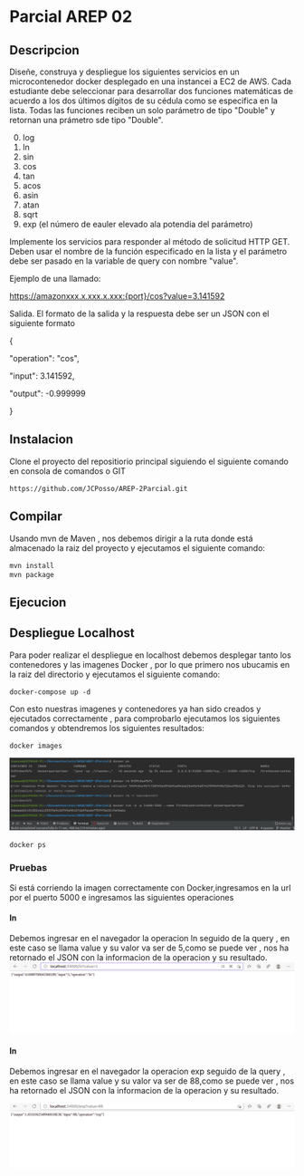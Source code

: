 # Parcial AREP 02
## Descripcion
Diseñe, construya y despliegue los siguientes servicios en un microcontenedor docker desplegado en una instancei a EC2 de AWS. Cada estudiante debe seleccionar para desarrollar dos funciones matemáticas de acuerdo a los dos últimos dígitos de su cédula como se especifica en la lista. Todas las funciones reciben un solo parámetro de tipo "Double" y retornan una prámetro sde tipo "Double".

0. log
1. ln
2. sin
3. cos
4. tan
5. acos
6. asin
7. atan
8. sqrt
9. exp (el número de eauler elevado ala potendia del parámetro)


Implemente los servicios para responder al método de solicitud HTTP GET. Deben usar el nombre de la función especificado en la lista y el parámetro debe ser pasado en la variable de query con nombre "value".


Ejemplo de una llamado:

https://amazonxxx.x.xxx.x.xxx:{port}/cos?value=3.141592


Salida. El formato de la salida y la respuesta debe ser un JSON con el siguiente formato

{

"operation": "cos",

"input":  3.141592,

"output":  -0.999999

}

## Instalacion
 Clone el proyecto  del repositiorio principal  siguiendo el siguiente comando en consola de comandos o GIT
```
https://github.com/JCPosso/AREP-2Parcial.git
```

## Compilar

Usando mvn de Maven ,  nos debemos dirigir a la ruta donde está almacenado la raiz del proyecto y  ejecutamos el siguiente comando:

```
mvn install
mvn package
```
## Ejecucion

## Despliegue Localhost
Para poder realizar el despliegue en localhost debemos desplegar tanto los contenedores y las imagenes Docker ,
por lo que primero  nos ubucamis en la raiz del directorio y  ejecutamos el siguiente comando:
```
docker-compose up -d
```

Con esto nuestras imagenes y contenedores ya han sido creados y ejecutados correctamente , para comprobarlo
ejecutamos los siguientes comandos y obtendremos los siguientes resultados:

```
docker images
```

![docker-ps](/img/dockerps.png)

```
docker ps
```
### Pruebas
Si está corriendo la imagen correctamente con Docker,ingresamos en la url por el puerto 5000 
e ingresamos las siguientes operaciones
#### ln
Debemos ingresar en el navegador  la operacion ln  seguido de la query , en este caso se llama
value  y su valor va ser de 5,como se puede ver ,  nos ha retornado el JSON con 
la informacion de la operacion y su resultado.
![docker-ps](/img/pruebalocal1.png)

#### ln
Debemos ingresar en el navegador  la operacion exp seguido de la query , en este caso se llama
value  y su valor va ser de 88,como se puede ver ,  nos ha retornado el JSON con
la informacion de la operacion y su resultado.

![docker-ps](/img/pruebalocal2.png)
